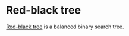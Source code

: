 # Red-black tree

[Red-black tree](https://en.wikipedia.org/wiki/Red–black_tree) is a balanced binary search tree.

